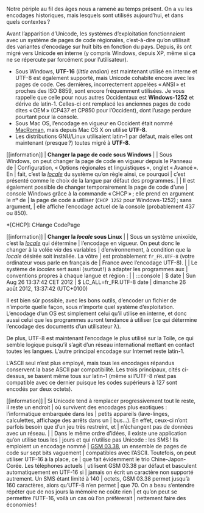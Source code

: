 Notre périple au fil des âges nous a ramené au temps présent. On a vu les
encodages historiques, mais lesquels sont utilisés aujourd’hui, et dans quels
contextes ?

Avant l’apparition d’Unicode, les systèmes d’exploitation fonctionnaient avec un
système de pages de code régionales, c’est-à-dire qu’on utilisait des variantes
d’encodage sur huit bits en fonction du pays. Depuis, ils ont migré vers Unicode
en interne (y compris Windows, depuis XP, même si ça ne se répercute par
forcément pour l’utilisateur).

-   Sous Windows, **UTF-16** (_little endian_) est maintenant utilisé en interne
    et UTF-8 est également supporté, mais Unicode cohabite encore avec les pages
    de code. Ces dernières, incorrectement appelées « ANSI » et proches des
    ISO 8859, sont encore fréquemment utilisées. Je vous rappelle que celle pour
    nous autres Occidentaux est **Windows-1252** et dérive de latin-1. Celles-ci
    ont remplacé les anciennes pages de code dites « OEM » (CP437 et CP850 pour
    l’Occident), dont l’usage perdure pourtant pour la console.
-   Sous Mac OS, l’encodage en vigueur en Occident était nommé [MacRoman][],
    mais depuis Mac OS X on utilise **UTF-8**.
-   Les distributions GNU/Linux utilisaient latin-1 par défaut, mais elles ont
    maintenant (presque ?) toutes migré à **UTF-8**.

[MacRoman]: https://fr.wikipedia.org/wiki/MacRoman

[[information]]
| __Changer la page de code sous Windows__
| 
| Sous Windows, on peut changer la page de code en vigueur depuis le Panneau de
| Configuration, « Options régionales et linguistiques », onglet « Avancé ». En
| fait, c’est la [_locale_][locale] du système qu’on règle ainsi, ce pourquoi
| c’est présenté comme le choix de la langue par défaut des programmes.
| 
| Il est également possible de changer temporairement la page de code d’une
| console Windows grâce à la commande « CHCP » ; elle prend en argument le nº de
| la page de code à utiliser (`CHCP 1252` pour Windows-1252) ; sans argument,
| elle affiche l’encodage actuel de la console (probablement 437 ou 850).

[locale]: https://fr.wikipedia.org/wiki/Paramètres_régionaux

*[CHCP]: CHange CodePage

[[information]]
| __Changer la _locale_ sous Linux__
| 
| Sous un système unixoïde, c’est la [_locale_][locale-linux] qui détermine
| l’encodage en vigueur. On peut donc le changer à la volée _via_ des variables
| d’environnement, à condition que la _locale_ désirée soit installée. La vôtre
| est probablement `fr_FR.UTF-8` (votre ordinateur vous parle en français de
| France avec l’encodage UTF-8).
|
| Le système de _locales_ sert aussi (surtout !) à adapter les programmes aux
| conventions propres à chaque langue et région :
|
|     :::console
|     $  date
|     Sun Aug 26 13:37:42 CET 2012
|     $  LC_ALL=fr_FR.UTF-8  date
|     dimanche 26 août 2012, 13:37:42 (UTC+0100)

[locale-linux]: https://wiki.archlinux.org/index.php/Locale

Il est bien sûr possible, avec les bons outils, d’encoder un fichier de
n’importe quelle façon, sous n’importe quel système d’exploitation. L’encodage
d’un OS est simplement celui qu’il utilise en interne, et donc aussi celui que
les programmes auront tendance à utiliser (ce qui détermine l’encodage des
documents d’un utilisateur λ).

De plus, UTF-8 est maintenant l’encodage le plus utilisé sur la Toile, ce qui
semble logique puisqu’il s’agit d’un réseau international mettant en contact
toutes les langues. L’autre principal encodage sur Internet reste latin-1.

L’ASCII seul n’est plus employé, mais tous les encodages répandus conservent la
base ASCII par compatibilité. Les trois principaux, cités ci-dessus, se basent
même tous sur latin-1 (même si l’UTF-8 n’est pas compatible avec ce dernier
puisque les codes supérieurs à 127 sont encodés par deux octets).

[[information]]
| Si Unicode tend à remplacer progressivement tout le reste, il reste un endroit
| où survivent des encodages plus exotiques : l’informatique embarquée dans les
| petits appareils (lave-linges, calculettes, affichage des arrêts dans un
| bus…). En effet, ceux-ci n’ont parfois besoin que d’un jeu très restreint, et
| n’échangent pas de données avec un réseau.
|
| Dans le même ordre d’idées, il existe une application qu’on utilise tous les
| jours et qui n’utilise pas Unicode : les SMS ! Ils emploient un encodage nommé
| [GSM 03.38][GSM], un ensemble de pages de code sur sept bits vaguement
| compatibles avec l’ASCII. Toutefois, on peut utiliser UTF-16 à la place, ce
| que fait évidemment le trio Chine-Japon-Corée. Les téléphones actuels
| utilisent GSM 03.38 par défaut et basculent automatiquement en UTF-16 si
| jamais on écrit un caractère non supporté autrement. Un SMS étant limité à 140
| octets, GSM 03.38 permet jusqu’à 160 caractères, alors qu’UTF-8 n’en permet
| que 70. On a beau s’entendre répéter que de nos jours la mémoire ne coûte rien
| et qu’on peut se permettre l’UTF-16, voilà un cas où l’on préférerait
| nettement faire des économies !

[GSM]: https://en.wikipedia.org/wiki/GSM_03.38
